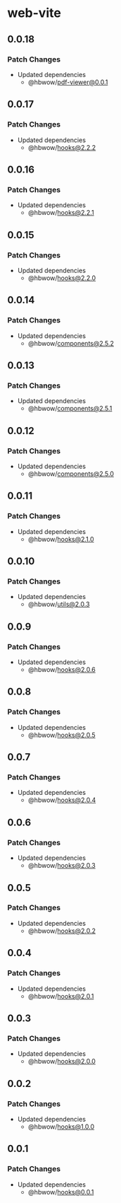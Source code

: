 # web-vite

## 0.0.18

### Patch Changes

- Updated dependencies
  - @hbwow/pdf-viewer@0.0.1

## 0.0.17

### Patch Changes

- Updated dependencies
  - @hbwow/hooks@2.2.2

## 0.0.16

### Patch Changes

- Updated dependencies
  - @hbwow/hooks@2.2.1

## 0.0.15

### Patch Changes

- Updated dependencies
  - @hbwow/hooks@2.2.0

## 0.0.14

### Patch Changes

- Updated dependencies
  - @hbwow/components@2.5.2

## 0.0.13

### Patch Changes

- Updated dependencies
  - @hbwow/components@2.5.1

## 0.0.12

### Patch Changes

- Updated dependencies
  - @hbwow/components@2.5.0

## 0.0.11

### Patch Changes

- Updated dependencies
  - @hbwow/hooks@2.1.0

## 0.0.10

### Patch Changes

- Updated dependencies
  - @hbwow/utils@2.0.3

## 0.0.9

### Patch Changes

- Updated dependencies
  - @hbwow/hooks@2.0.6

## 0.0.8

### Patch Changes

- Updated dependencies
  - @hbwow/hooks@2.0.5

## 0.0.7

### Patch Changes

- Updated dependencies
  - @hbwow/hooks@2.0.4

## 0.0.6

### Patch Changes

- Updated dependencies
  - @hbwow/hooks@2.0.3

## 0.0.5

### Patch Changes

- Updated dependencies
  - @hbwow/hooks@2.0.2

## 0.0.4

### Patch Changes

- Updated dependencies
  - @hbwow/hooks@2.0.1

## 0.0.3

### Patch Changes

- Updated dependencies
  - @hbwow/hooks@2.0.0

## 0.0.2

### Patch Changes

- Updated dependencies
  - @hbwow/hooks@1.0.0

## 0.0.1

### Patch Changes

- Updated dependencies
  - @hbwow/hooks@0.0.1
